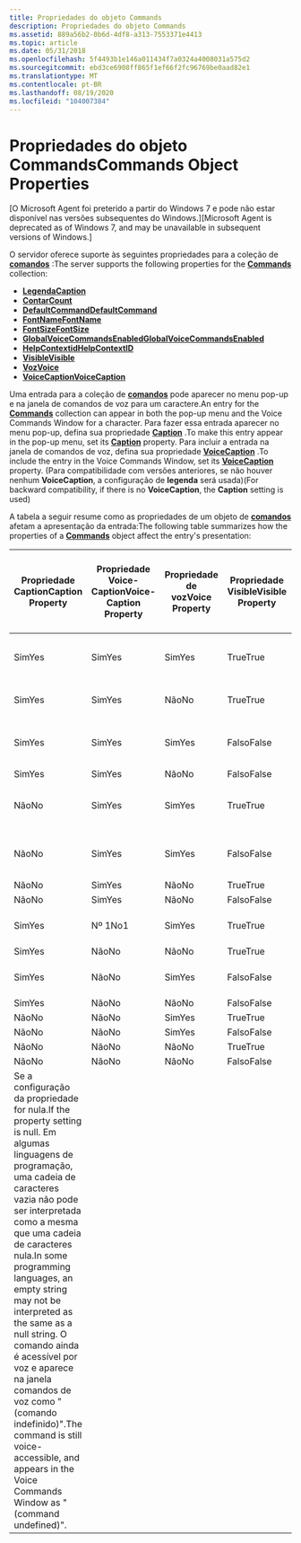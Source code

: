 ```yaml
---
title: Propriedades do objeto Commands
description: Propriedades do objeto Commands
ms.assetid: 889a56b2-0b6d-4df8-a313-7553371e4413
ms.topic: article
ms.date: 05/31/2018
ms.openlocfilehash: 5f4493b1e146a011434f7a0324a4008031a575d2
ms.sourcegitcommit: ebd3ce6908ff865f1ef66f2fc96769be0aad82e1
ms.translationtype: MT
ms.contentlocale: pt-BR
ms.lasthandoff: 08/19/2020
ms.locfileid: "104007384"
---
```

# <a name="commands-object-properties"></a><span data-ttu-id="4674e-103">Propriedades do objeto Commands</span><span class="sxs-lookup"><span data-stu-id="4674e-103">Commands Object Properties</span></span>

<span data-ttu-id="4674e-104">\[O Microsoft Agent foi preterido a partir do Windows 7 e pode não estar disponível nas versões subsequentes do Windows.\]</span><span class="sxs-lookup"><span data-stu-id="4674e-104">\[Microsoft Agent is deprecated as of Windows 7, and may be unavailable in subsequent versions of Windows.\]</span></span>

<span data-ttu-id="4674e-105">O servidor oferece suporte às seguintes propriedades para a coleção de [**comandos**](/windows/desktop/lwef/the-commands-collection-object) :</span><span class="sxs-lookup"><span data-stu-id="4674e-105">The server supports the following properties for the [**Commands**](/windows/desktop/lwef/the-commands-collection-object) collection:</span></span>

-   [<span data-ttu-id="4674e-106">**Legenda**</span><span class="sxs-lookup"><span data-stu-id="4674e-106">**Caption**</span></span>](caption-property-cmds.md)
-   [<span data-ttu-id="4674e-107">**Contar**</span><span class="sxs-lookup"><span data-stu-id="4674e-107">**Count**</span></span>](count-property.md)
-   [<span data-ttu-id="4674e-108">**DefaultCommand**</span><span class="sxs-lookup"><span data-stu-id="4674e-108">**DefaultCommand**</span></span>](defaultcommand-property.md)
-   [<span data-ttu-id="4674e-109">**FontName**</span><span class="sxs-lookup"><span data-stu-id="4674e-109">**FontName**</span></span>](fontname-property.md)
-   [<span data-ttu-id="4674e-110">**FontSize**</span><span class="sxs-lookup"><span data-stu-id="4674e-110">**FontSize**</span></span>](fontsize-property.md)
-   [<span data-ttu-id="4674e-111">**GlobalVoiceCommandsEnabled**</span><span class="sxs-lookup"><span data-stu-id="4674e-111">**GlobalVoiceCommandsEnabled**</span></span>](globalvoicecommandsenabled-property.md)
-   [<span data-ttu-id="4674e-112">**HelpContextid**</span><span class="sxs-lookup"><span data-stu-id="4674e-112">**HelpContextID**</span></span>](helpcontextid-property.md)
-   [<span data-ttu-id="4674e-113">**Visible**</span><span class="sxs-lookup"><span data-stu-id="4674e-113">**Visible**</span></span>](visible-property-cso.md)
-   [<span data-ttu-id="4674e-114">**Voz**</span><span class="sxs-lookup"><span data-stu-id="4674e-114">**Voice**</span></span>](voice-property.md)
-   [<span data-ttu-id="4674e-115">**VoiceCaption**</span><span class="sxs-lookup"><span data-stu-id="4674e-115">**VoiceCaption**</span></span>](voicecaption-property.md)

<span data-ttu-id="4674e-116">Uma entrada para a coleção de [**comandos**](/windows/desktop/lwef/the-commands-collection-object) pode aparecer no menu pop-up e na janela de comandos de voz para um caractere.</span><span class="sxs-lookup"><span data-stu-id="4674e-116">An entry for the [**Commands**](/windows/desktop/lwef/the-commands-collection-object) collection can appear in both the pop-up menu and the Voice Commands Window for a character.</span></span> <span data-ttu-id="4674e-117">Para fazer essa entrada aparecer no menu pop-up, defina sua propriedade [**Caption**](caption-property-cmds.md) .</span><span class="sxs-lookup"><span data-stu-id="4674e-117">To make this entry appear in the pop-up menu, set its [**Caption**](caption-property-cmds.md) property.</span></span> <span data-ttu-id="4674e-118">Para incluir a entrada na janela de comandos de voz, defina sua propriedade [**VoiceCaption**](voicecaption-property.md) .</span><span class="sxs-lookup"><span data-stu-id="4674e-118">To include the entry in the Voice Commands Window, set its [**VoiceCaption**](voicecaption-property.md) property.</span></span> <span data-ttu-id="4674e-119">(Para compatibilidade com versões anteriores, se não houver nenhum **VoiceCaption**, a configuração de **legenda** será usada)</span><span class="sxs-lookup"><span data-stu-id="4674e-119">(For backward compatibility, if there is no **VoiceCaption**, the **Caption** setting is used)</span></span>

<span data-ttu-id="4674e-120">A tabela a seguir resume como as propriedades de um objeto de [**comandos**](/windows/desktop/lwef/the-commands-collection-object) afetam a apresentação da entrada:</span><span class="sxs-lookup"><span data-stu-id="4674e-120">The following table summarizes how the properties of a [**Commands**](/windows/desktop/lwef/the-commands-collection-object) object affect the entry's presentation:</span></span>



| <span data-ttu-id="4674e-121">Propriedade Caption</span><span class="sxs-lookup"><span data-stu-id="4674e-121">Caption Property</span></span>                                                                                                                                                                                                                                            | <span data-ttu-id="4674e-122">Propriedade Voice-Caption</span><span class="sxs-lookup"><span data-stu-id="4674e-122">Voice-Caption Property</span></span> | <span data-ttu-id="4674e-123">Propriedade de voz</span><span class="sxs-lookup"><span data-stu-id="4674e-123">Voice Property</span></span> | <span data-ttu-id="4674e-124">Propriedade Visible</span><span class="sxs-lookup"><span data-stu-id="4674e-124">Visible Property</span></span> | <span data-ttu-id="4674e-125">Aparece no menu pop-up do caractere</span><span class="sxs-lookup"><span data-stu-id="4674e-125">Appears in Character's Pop-up Menu</span></span> | <span data-ttu-id="4674e-126">Aparece na janela de comandos de voz</span><span class="sxs-lookup"><span data-stu-id="4674e-126">Appears in Voice Commands Window</span></span> |
|-------------------------------------------------------------------------------------------------------------------------------------------------------------------------------------------------------------------------------------------------------------|------------------------|----------------|------------------|------------------------------------|----------------------------------|
| <span data-ttu-id="4674e-127">Sim</span><span class="sxs-lookup"><span data-stu-id="4674e-127">Yes</span></span>                                                                                                                                                                                                                                                         | <span data-ttu-id="4674e-128">Sim</span><span class="sxs-lookup"><span data-stu-id="4674e-128">Yes</span></span>                    | <span data-ttu-id="4674e-129">Sim</span><span class="sxs-lookup"><span data-stu-id="4674e-129">Yes</span></span>            | <span data-ttu-id="4674e-130">True</span><span class="sxs-lookup"><span data-stu-id="4674e-130">True</span></span>             | <span data-ttu-id="4674e-131">Sim, usando legenda</span><span class="sxs-lookup"><span data-stu-id="4674e-131">Yes, using Caption</span></span>                 | <span data-ttu-id="4674e-132">Sim, usando VoiceCaption</span><span class="sxs-lookup"><span data-stu-id="4674e-132">Yes, using VoiceCaption</span></span>          |
| <span data-ttu-id="4674e-133">Sim</span><span class="sxs-lookup"><span data-stu-id="4674e-133">Yes</span></span>                                                                                                                                                                                                                                                         | <span data-ttu-id="4674e-134">Sim</span><span class="sxs-lookup"><span data-stu-id="4674e-134">Yes</span></span>                    | <span data-ttu-id="4674e-135">Não</span><span class="sxs-lookup"><span data-stu-id="4674e-135">No</span></span>             | <span data-ttu-id="4674e-136">True</span><span class="sxs-lookup"><span data-stu-id="4674e-136">True</span></span>             | <span data-ttu-id="4674e-137">Sim, usando legenda</span><span class="sxs-lookup"><span data-stu-id="4674e-137">Yes, using Caption</span></span>                 | <span data-ttu-id="4674e-138">Não</span><span class="sxs-lookup"><span data-stu-id="4674e-138">No</span></span>                               |
| <span data-ttu-id="4674e-139">Sim</span><span class="sxs-lookup"><span data-stu-id="4674e-139">Yes</span></span>                                                                                                                                                                                                                                                         | <span data-ttu-id="4674e-140">Sim</span><span class="sxs-lookup"><span data-stu-id="4674e-140">Yes</span></span>                    | <span data-ttu-id="4674e-141">Sim</span><span class="sxs-lookup"><span data-stu-id="4674e-141">Yes</span></span>            | <span data-ttu-id="4674e-142">Falso</span><span class="sxs-lookup"><span data-stu-id="4674e-142">False</span></span>            | <span data-ttu-id="4674e-143">Não</span><span class="sxs-lookup"><span data-stu-id="4674e-143">No</span></span>                                 | <span data-ttu-id="4674e-144">Sim, usando VoiceCaption</span><span class="sxs-lookup"><span data-stu-id="4674e-144">Yes, using VoiceCaption</span></span>          |
| <span data-ttu-id="4674e-145">Sim</span><span class="sxs-lookup"><span data-stu-id="4674e-145">Yes</span></span>                                                                                                                                                                                                                                                         | <span data-ttu-id="4674e-146">Sim</span><span class="sxs-lookup"><span data-stu-id="4674e-146">Yes</span></span>                    | <span data-ttu-id="4674e-147">Não</span><span class="sxs-lookup"><span data-stu-id="4674e-147">No</span></span>             | <span data-ttu-id="4674e-148">Falso</span><span class="sxs-lookup"><span data-stu-id="4674e-148">False</span></span>            | <span data-ttu-id="4674e-149">Não</span><span class="sxs-lookup"><span data-stu-id="4674e-149">No</span></span>                                 | <span data-ttu-id="4674e-150">Não</span><span class="sxs-lookup"><span data-stu-id="4674e-150">No</span></span>                               |
| <span data-ttu-id="4674e-151">Não</span><span class="sxs-lookup"><span data-stu-id="4674e-151">No</span></span>                                                                                                                                                                                                                                                          | <span data-ttu-id="4674e-152">Sim</span><span class="sxs-lookup"><span data-stu-id="4674e-152">Yes</span></span>                    | <span data-ttu-id="4674e-153">Sim</span><span class="sxs-lookup"><span data-stu-id="4674e-153">Yes</span></span>            | <span data-ttu-id="4674e-154">True</span><span class="sxs-lookup"><span data-stu-id="4674e-154">True</span></span>             | <span data-ttu-id="4674e-155">Não</span><span class="sxs-lookup"><span data-stu-id="4674e-155">No</span></span>                                 | <span data-ttu-id="4674e-156">Sim, usando VoiceCaption</span><span class="sxs-lookup"><span data-stu-id="4674e-156">Yes, using VoiceCaption</span></span>          |
| <span data-ttu-id="4674e-157">Não</span><span class="sxs-lookup"><span data-stu-id="4674e-157">No</span></span>                                                                                                                                                                                                                                                          | <span data-ttu-id="4674e-158">Sim</span><span class="sxs-lookup"><span data-stu-id="4674e-158">Yes</span></span>                    | <span data-ttu-id="4674e-159">Sim</span><span class="sxs-lookup"><span data-stu-id="4674e-159">Yes</span></span>            | <span data-ttu-id="4674e-160">Falso</span><span class="sxs-lookup"><span data-stu-id="4674e-160">False</span></span>            | <span data-ttu-id="4674e-161">Não</span><span class="sxs-lookup"><span data-stu-id="4674e-161">No</span></span>                                 | <span data-ttu-id="4674e-162">Sim, usando VoiceCaption</span><span class="sxs-lookup"><span data-stu-id="4674e-162">Yes, using VoiceCaption</span></span>          |
| <span data-ttu-id="4674e-163">Não</span><span class="sxs-lookup"><span data-stu-id="4674e-163">No</span></span>                                                                                                                                                                                                                                                          | <span data-ttu-id="4674e-164">Sim</span><span class="sxs-lookup"><span data-stu-id="4674e-164">Yes</span></span>                    | <span data-ttu-id="4674e-165">Não</span><span class="sxs-lookup"><span data-stu-id="4674e-165">No</span></span>             | <span data-ttu-id="4674e-166">True</span><span class="sxs-lookup"><span data-stu-id="4674e-166">True</span></span>             | <span data-ttu-id="4674e-167">Não</span><span class="sxs-lookup"><span data-stu-id="4674e-167">No</span></span>                                 | <span data-ttu-id="4674e-168">Não</span><span class="sxs-lookup"><span data-stu-id="4674e-168">No</span></span>                               |
| <span data-ttu-id="4674e-169">Não</span><span class="sxs-lookup"><span data-stu-id="4674e-169">No</span></span>                                                                                                                                                                                                                                                          | <span data-ttu-id="4674e-170">Sim</span><span class="sxs-lookup"><span data-stu-id="4674e-170">Yes</span></span>                    | <span data-ttu-id="4674e-171">Não</span><span class="sxs-lookup"><span data-stu-id="4674e-171">No</span></span>             | <span data-ttu-id="4674e-172">Falso</span><span class="sxs-lookup"><span data-stu-id="4674e-172">False</span></span>            | <span data-ttu-id="4674e-173">Não</span><span class="sxs-lookup"><span data-stu-id="4674e-173">No</span></span>                                 | <span data-ttu-id="4674e-174">Não</span><span class="sxs-lookup"><span data-stu-id="4674e-174">No</span></span>                               |
| <span data-ttu-id="4674e-175">Sim</span><span class="sxs-lookup"><span data-stu-id="4674e-175">Yes</span></span>                                                                                                                                                                                                                                                         | <span data-ttu-id="4674e-176">Nº 1</span><span class="sxs-lookup"><span data-stu-id="4674e-176">No1</span></span>                    | <span data-ttu-id="4674e-177">Sim</span><span class="sxs-lookup"><span data-stu-id="4674e-177">Yes</span></span>            | <span data-ttu-id="4674e-178">True</span><span class="sxs-lookup"><span data-stu-id="4674e-178">True</span></span>             | <span data-ttu-id="4674e-179">Sim, usando legenda</span><span class="sxs-lookup"><span data-stu-id="4674e-179">Yes, using Caption</span></span>                 | <span data-ttu-id="4674e-180">Sim, usando legenda</span><span class="sxs-lookup"><span data-stu-id="4674e-180">Yes, using Caption</span></span>               |
| <span data-ttu-id="4674e-181">Sim</span><span class="sxs-lookup"><span data-stu-id="4674e-181">Yes</span></span>                                                                                                                                                                                                                                                         | <span data-ttu-id="4674e-182">Não</span><span class="sxs-lookup"><span data-stu-id="4674e-182">No</span></span>                     | <span data-ttu-id="4674e-183">Não</span><span class="sxs-lookup"><span data-stu-id="4674e-183">No</span></span>             | <span data-ttu-id="4674e-184">True</span><span class="sxs-lookup"><span data-stu-id="4674e-184">True</span></span>             | <span data-ttu-id="4674e-185">Sim</span><span class="sxs-lookup"><span data-stu-id="4674e-185">Yes</span></span>                                | <span data-ttu-id="4674e-186">Não</span><span class="sxs-lookup"><span data-stu-id="4674e-186">No</span></span>                               |
| <span data-ttu-id="4674e-187">Sim</span><span class="sxs-lookup"><span data-stu-id="4674e-187">Yes</span></span>                                                                                                                                                                                                                                                         | <span data-ttu-id="4674e-188">Não</span><span class="sxs-lookup"><span data-stu-id="4674e-188">No</span></span>                     | <span data-ttu-id="4674e-189">Sim</span><span class="sxs-lookup"><span data-stu-id="4674e-189">Yes</span></span>            | <span data-ttu-id="4674e-190">Falso</span><span class="sxs-lookup"><span data-stu-id="4674e-190">False</span></span>            | <span data-ttu-id="4674e-191">Não</span><span class="sxs-lookup"><span data-stu-id="4674e-191">No</span></span>                                 | <span data-ttu-id="4674e-192">Sim, usando legenda</span><span class="sxs-lookup"><span data-stu-id="4674e-192">Yes, using Caption</span></span>               |
| <span data-ttu-id="4674e-193">Sim</span><span class="sxs-lookup"><span data-stu-id="4674e-193">Yes</span></span>                                                                                                                                                                                                                                                         | <span data-ttu-id="4674e-194">Não</span><span class="sxs-lookup"><span data-stu-id="4674e-194">No</span></span>                     | <span data-ttu-id="4674e-195">Não</span><span class="sxs-lookup"><span data-stu-id="4674e-195">No</span></span>             | <span data-ttu-id="4674e-196">Falso</span><span class="sxs-lookup"><span data-stu-id="4674e-196">False</span></span>            | <span data-ttu-id="4674e-197">Não</span><span class="sxs-lookup"><span data-stu-id="4674e-197">No</span></span>                                 | <span data-ttu-id="4674e-198">Não</span><span class="sxs-lookup"><span data-stu-id="4674e-198">No</span></span>                               |
| <span data-ttu-id="4674e-199">Não</span><span class="sxs-lookup"><span data-stu-id="4674e-199">No</span></span>                                                                                                                                                                                                                                                          | <span data-ttu-id="4674e-200">Não</span><span class="sxs-lookup"><span data-stu-id="4674e-200">No</span></span>                     | <span data-ttu-id="4674e-201">Sim</span><span class="sxs-lookup"><span data-stu-id="4674e-201">Yes</span></span>            | <span data-ttu-id="4674e-202">True</span><span class="sxs-lookup"><span data-stu-id="4674e-202">True</span></span>             | <span data-ttu-id="4674e-203">Não</span><span class="sxs-lookup"><span data-stu-id="4674e-203">No</span></span>                                 | <span data-ttu-id="4674e-204">Não</span><span class="sxs-lookup"><span data-stu-id="4674e-204">No</span></span>                               |
| <span data-ttu-id="4674e-205">Não</span><span class="sxs-lookup"><span data-stu-id="4674e-205">No</span></span>                                                                                                                                                                                                                                                          | <span data-ttu-id="4674e-206">Não</span><span class="sxs-lookup"><span data-stu-id="4674e-206">No</span></span>                     | <span data-ttu-id="4674e-207">Sim</span><span class="sxs-lookup"><span data-stu-id="4674e-207">Yes</span></span>            | <span data-ttu-id="4674e-208">Falso</span><span class="sxs-lookup"><span data-stu-id="4674e-208">False</span></span>            | <span data-ttu-id="4674e-209">Não</span><span class="sxs-lookup"><span data-stu-id="4674e-209">No</span></span>                                 | <span data-ttu-id="4674e-210">Não</span><span class="sxs-lookup"><span data-stu-id="4674e-210">No</span></span>                               |
| <span data-ttu-id="4674e-211">Não</span><span class="sxs-lookup"><span data-stu-id="4674e-211">No</span></span>                                                                                                                                                                                                                                                          | <span data-ttu-id="4674e-212">Não</span><span class="sxs-lookup"><span data-stu-id="4674e-212">No</span></span>                     | <span data-ttu-id="4674e-213">Não</span><span class="sxs-lookup"><span data-stu-id="4674e-213">No</span></span>             | <span data-ttu-id="4674e-214">True</span><span class="sxs-lookup"><span data-stu-id="4674e-214">True</span></span>             | <span data-ttu-id="4674e-215">Não</span><span class="sxs-lookup"><span data-stu-id="4674e-215">No</span></span>                                 | <span data-ttu-id="4674e-216">Não</span><span class="sxs-lookup"><span data-stu-id="4674e-216">No</span></span>                               |
| <span data-ttu-id="4674e-217">Não</span><span class="sxs-lookup"><span data-stu-id="4674e-217">No</span></span>                                                                                                                                                                                                                                                          | <span data-ttu-id="4674e-218">Não</span><span class="sxs-lookup"><span data-stu-id="4674e-218">No</span></span>                     | <span data-ttu-id="4674e-219">Não</span><span class="sxs-lookup"><span data-stu-id="4674e-219">No</span></span>             | <span data-ttu-id="4674e-220">Falso</span><span class="sxs-lookup"><span data-stu-id="4674e-220">False</span></span>            | <span data-ttu-id="4674e-221">Não</span><span class="sxs-lookup"><span data-stu-id="4674e-221">No</span></span>                                 | <span data-ttu-id="4674e-222">Não</span><span class="sxs-lookup"><span data-stu-id="4674e-222">No</span></span>                               |
|  <span data-ttu-id="4674e-223">Se a configuração da propriedade for nula.</span><span class="sxs-lookup"><span data-stu-id="4674e-223">If the property setting is null.</span></span> <span data-ttu-id="4674e-224">Em algumas linguagens de programação, uma cadeia de caracteres vazia não pode ser interpretada como a mesma que uma cadeia de caracteres nula.</span><span class="sxs-lookup"><span data-stu-id="4674e-224">In some programming languages, an empty string may not be interpreted as the same as a null string.</span></span>  <span data-ttu-id="4674e-225">O comando ainda é acessível por voz e aparece na janela comandos de voz como "(comando indefinido)".</span><span class="sxs-lookup"><span data-stu-id="4674e-225">The command is still voice-accessible, and appears in the Voice Commands Window as "(command undefined)".</span></span><br/> |                        |                |                  |                                    |                                  |



 

 

